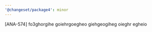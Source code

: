 ```yaml
---
'@changeset/package4': minor
---
```


[ANA-574] fo3ghorgihe goiehrgoegheo giehgeogiheg oieghr egheio
